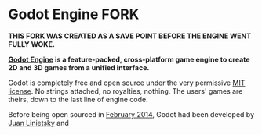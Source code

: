 # Godot Engine FORK

**THIS FORK WAS CREATED AS A SAVE POINT BEFORE THE ENGINE WENT FULLY WOKE.**

**[Godot Engine](https://godotengine.org) is a feature-packed, cross-platform
game engine to create 2D and 3D games from a unified interface.** 

Godot is completely free and open source under the very permissive [MIT license](https://godotengine.org/license).
No strings attached, no royalties, nothing. The users' games are theirs, down
to the last line of engine code.

Before being open sourced in [February 2014](https://github.com/godotengine/godot/commit/0b806ee0fc9097fa7bda7ac0109191c9c5e0a1ac),
Godot had been developed by [Juan Linietsky](https://github.com/reduz) and
